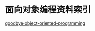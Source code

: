 # 面向对象编程资料索引

[goodbye-object-oriented-programming](https://medium.com/@cscalfani/goodbye-object-oriented-programming-a59cda4c0e53#.i54vkh92m)
